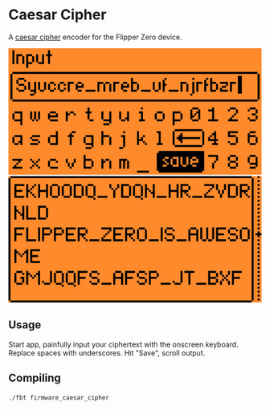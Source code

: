 # Caesar Cipher

A [caesar cipher](https://en.wikipedia.org/wiki/Caesar_cipher) encoder for the Flipper Zero device.

![input](img/1.png)
![output](img/2.png)

## Usage

Start app, painfully input your ciphertext with the onscreen keyboard. Replace spaces with underscores. Hit "Save", scroll output.

## Compiling

```
./fbt firmware_caesar_cipher
```

